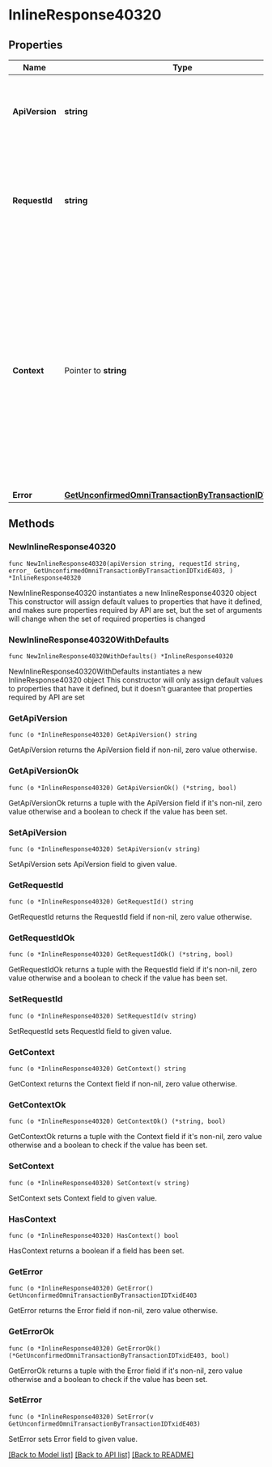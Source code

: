 # InlineResponse40320

## Properties

Name | Type | Description | Notes
------------ | ------------- | ------------- | -------------
**ApiVersion** | **string** | Specifies the version of the API that incorporates this endpoint. | 
**RequestId** | **string** | Defines the ID of the request. The &#x60;requestId&#x60; is generated by Crypto APIs and it&#39;s unique for every request. | 
**Context** | Pointer to **string** | In batch situations the user can use the context to correlate responses with requests. This property is present regardless of whether the response was successful or returned as an error. &#x60;context&#x60; is specified by the user. | [optional] 
**Error** | [**GetUnconfirmedOmniTransactionByTransactionIDTxidE403**](GetUnconfirmedOmniTransactionByTransactionIDTxidE403.md) |  | 

## Methods

### NewInlineResponse40320

`func NewInlineResponse40320(apiVersion string, requestId string, error_ GetUnconfirmedOmniTransactionByTransactionIDTxidE403, ) *InlineResponse40320`

NewInlineResponse40320 instantiates a new InlineResponse40320 object
This constructor will assign default values to properties that have it defined,
and makes sure properties required by API are set, but the set of arguments
will change when the set of required properties is changed

### NewInlineResponse40320WithDefaults

`func NewInlineResponse40320WithDefaults() *InlineResponse40320`

NewInlineResponse40320WithDefaults instantiates a new InlineResponse40320 object
This constructor will only assign default values to properties that have it defined,
but it doesn't guarantee that properties required by API are set

### GetApiVersion

`func (o *InlineResponse40320) GetApiVersion() string`

GetApiVersion returns the ApiVersion field if non-nil, zero value otherwise.

### GetApiVersionOk

`func (o *InlineResponse40320) GetApiVersionOk() (*string, bool)`

GetApiVersionOk returns a tuple with the ApiVersion field if it's non-nil, zero value otherwise
and a boolean to check if the value has been set.

### SetApiVersion

`func (o *InlineResponse40320) SetApiVersion(v string)`

SetApiVersion sets ApiVersion field to given value.


### GetRequestId

`func (o *InlineResponse40320) GetRequestId() string`

GetRequestId returns the RequestId field if non-nil, zero value otherwise.

### GetRequestIdOk

`func (o *InlineResponse40320) GetRequestIdOk() (*string, bool)`

GetRequestIdOk returns a tuple with the RequestId field if it's non-nil, zero value otherwise
and a boolean to check if the value has been set.

### SetRequestId

`func (o *InlineResponse40320) SetRequestId(v string)`

SetRequestId sets RequestId field to given value.


### GetContext

`func (o *InlineResponse40320) GetContext() string`

GetContext returns the Context field if non-nil, zero value otherwise.

### GetContextOk

`func (o *InlineResponse40320) GetContextOk() (*string, bool)`

GetContextOk returns a tuple with the Context field if it's non-nil, zero value otherwise
and a boolean to check if the value has been set.

### SetContext

`func (o *InlineResponse40320) SetContext(v string)`

SetContext sets Context field to given value.

### HasContext

`func (o *InlineResponse40320) HasContext() bool`

HasContext returns a boolean if a field has been set.

### GetError

`func (o *InlineResponse40320) GetError() GetUnconfirmedOmniTransactionByTransactionIDTxidE403`

GetError returns the Error field if non-nil, zero value otherwise.

### GetErrorOk

`func (o *InlineResponse40320) GetErrorOk() (*GetUnconfirmedOmniTransactionByTransactionIDTxidE403, bool)`

GetErrorOk returns a tuple with the Error field if it's non-nil, zero value otherwise
and a boolean to check if the value has been set.

### SetError

`func (o *InlineResponse40320) SetError(v GetUnconfirmedOmniTransactionByTransactionIDTxidE403)`

SetError sets Error field to given value.



[[Back to Model list]](../README.md#documentation-for-models) [[Back to API list]](../README.md#documentation-for-api-endpoints) [[Back to README]](../README.md)


